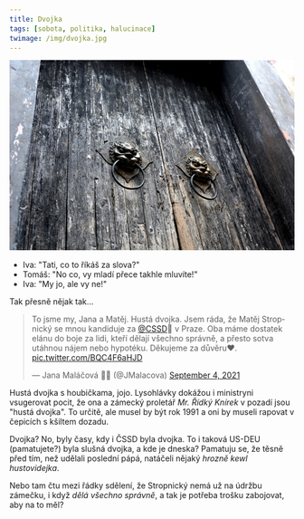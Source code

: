 ```yaml
---
title: Dvojka
tags: [sobota, politika, halucinace]
twimage: /img/dvojka.jpg
---
```


![cover](/img/dvojka.jpg)

- Iva: "Tati, co to říkáš za slova?"
- Tomáš: "No co, vy mladí přece takhle mluvíte!"
- Iva: "My jo, ale vy ne!"

Tak přesně nějak tak...

<blockquote class="twitter-tweet"><p lang="cs" dir="ltr">To jsme my, Jana a Matěj. Hustá dvojka. Jsem ráda, že Matěj Stropnický se mnou kandiduje za <a href="https://twitter.com/CSSD?ref_src=twsrc%5Etfw">@CSSD</a>🌹 v Praze. Oba máme dostatek elánu do boje za lidi, kteří dělají všechno správně, a přesto sotva utáhnou nájem nebo hypotéku. Děkujeme za důvěru❤️. <a href="https://t.co/BQC4F6aHJD">pic.twitter.com/BQC4F6aHJD</a></p>&mdash; Jana Maláčová 🌹🍄 (@JMalacova) <a href="https://twitter.com/JMalacova/status/1434060914991435776?ref_src=twsrc%5Etfw">September 4, 2021</a></blockquote> <script async src="https://platform.twitter.com/widgets.js" charset="utf-8"></script>

Hustá dvojka s houbičkama, jojo. Lysohlávky dokážou i ministryni vsugerovat pocit, že ona a zámecký proletář _Mr. Řídký Knírek_ v pozadí jsou "hustá dvojka". To určitě, ale musel by být rok 1991 a oni by museli rapovat v čepicích s kšiltem dozadu.

Dvojka? No, byly časy, kdy i ČSSD byla dvojka. To i taková US-DEU (pamatujete?) byla slušná dvojka, a kde je dneska? Pamatuju se, že těsně před tím, než udělali poslední pápá, natáčeli nějaký _hrozně kewl hustovidejka_.

Nebo tam čtu mezi řádky sdělení, že Stropnický nemá už na údržbu zámečku, i když _dělá všechno správně_, a tak je potřeba trošku zabojovat, aby na to měl?